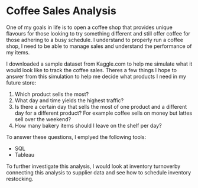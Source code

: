 # Coffee Sales Analysis

One of my goals in life is to open a coffee shop that provides unique flavours for those looking to try something different and still offer coffee for those adhering to a busy schedule. I understand to properly run a coffee shop, I need to be able to manage sales and understand the performance of my items. 

I downloaded a sample dataset from Kaggle.com to help me simulate what it would look like to track the coffee sales. Theres a few things I hope to answer from this simulation to help me decide what products I need in my future store:

1.	Which product sells the most?
2.	What day and time yields the highest traffic?
3.	Is there a certain day that sells the most of one product and a different day for a different product? For example coffee sells on money but lattes sell over the weekend?
4.	How many bakery items should I leave on the shelf per day?

To answer these questions, I emplyed the following tools:
- SQL
- Tableau

To further investigate this analysis, I would look at inventory turnoverby connecting this analysis to supplier data and see how to schedule inventory restocking.
